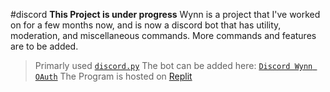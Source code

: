 #discord 
**This Project is under progress**
Wynn is a project that I've worked on for a few months now, and is now a discord bot that has utility, moderation, and miscellaneous commands.
More commands and features are to be added.
> Primarly used <a href="https://github.com/rapptz/discord.py">`discord.py`</a>
The bot can be added here: <a href="https://discord.com/api/oauth2/authorize?client_id=865603879148453928&permissions=8&scope=bot">`Discord Wynn OAuth`</a>
The Program is hosted on <a href="https://replit.com/@vtm3678/Wynn#main.py">Replit</a>
